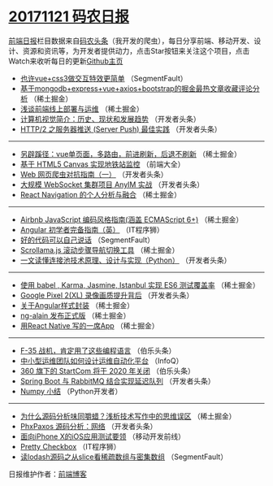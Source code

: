 # [20171121 码农日报](http://hao.caibaojian.com/date/2017/11/21)

[前端日报](http://caibaojian.com/c/news)栏目数据来自[码农头条](http://hao.caibaojian.com/)（我开发的爬虫），每日分享前端、移动开发、设计、资源和资讯等，为开发者提供动力，点击Star按钮来关注这个项目，点击Watch来收听每日的更新[Github主页](https://github.com/kujian/frontendDaily)
* [也许vue+css3做交互特效更简单](http://hao.caibaojian.com/56964.html) （SegmentFault）
* [基于mongodb+express+vue+axios+bootstrap的掘金最热文章收藏评论分析](http://hao.caibaojian.com/56978.html) （稀土掘金）
* [浅谈前端线上部署与运维](http://hao.caibaojian.com/56980.html) （稀土掘金）
* [计算机视觉简介：历史、现状和发展趋势](http://hao.caibaojian.com/57012.html) （开发者头条）
* [HTTP/2 之服务器推送 (Server Push) 最佳实践](http://hao.caibaojian.com/57005.html) （开发者头条）

***
* [另辟蹊径：vue单页面，多路由，前进刷新，后退不刷新](http://hao.caibaojian.com/56971.html) （稀土掘金）
* [基于 HTML5 Canvas 实现地铁站监控](http://hao.caibaojian.com/57029.html) （前端大全）
* [Web 网页爬虫对抗指南（一）](http://hao.caibaojian.com/57007.html) （开发者头条）
* [大规模 WebSocket 集群项目 AnyIM 实战](http://hao.caibaojian.com/57011.html) （开发者头条）
* [React Navigation 的个人分析与融合](http://hao.caibaojian.com/56985.html) （稀土掘金）

***
* [Airbnb JavaScript 编码风格指南(涵盖 ECMAScript 6+)](http://hao.caibaojian.com/56974.html) （稀土掘金）
* [Angular 初学者完备指南（英）](http://hao.caibaojian.com/57038.html) （IT程序狮）
* [好的代码可以自己说话](http://hao.caibaojian.com/56962.html) （SegmentFault）
* [Scrollama.js 滚动步骤导航切换工具](http://hao.caibaojian.com/56976.html) （稀土掘金）
* [一文读懂连接池技术原理、设计与实现（Python）](http://hao.caibaojian.com/57006.html) （开发者头条）

***
* [使用 babel , Karma, Jasmine, Istanbul 实现 ES6 测试覆盖率](http://hao.caibaojian.com/56969.html) （稀土掘金）
* [Google Pixel 2(XL) 录像画质提升背后](http://hao.caibaojian.com/57010.html) （开发者头条）
* [关于Angular样式封装](http://hao.caibaojian.com/56972.html) （稀土掘金）
* [ng-alain 发布正式版](http://hao.caibaojian.com/56984.html) （稀土掘金）
* [用React Native 写的一席App](http://hao.caibaojian.com/56973.html) （稀土掘金）

***
* [F-35 战机，肯定用了这些编程语言](http://hao.caibaojian.com/57036.html) （伯乐头条）
* [中小型运维团队如何设计运维自动化平台](http://hao.caibaojian.com/57026.html) （InfoQ）
* [360 旗下的 StartCom 将于 2020 年关闭](http://hao.caibaojian.com/57037.html) （伯乐头条）
* [Spring Boot 与 RabbitMQ 结合实现延迟队列](http://hao.caibaojian.com/57003.html) （开发者头条）
* [Numpy 小结](http://hao.caibaojian.com/57027.html) （Python开发者）

***
* [为什么源码分析味同嚼蜡？浅析技术写作中的思维误区](http://hao.caibaojian.com/56975.html) （稀土掘金）
* [PhxPaxos 源码分析：网络](http://hao.caibaojian.com/57004.html) （开发者头条）
* [面向iPhone X的iOS应用测试要领](http://hao.caibaojian.com/57028.html) （移动开发前线）
* [Pretty Checkbox](http://hao.caibaojian.com/57039.html) （IT程序狮）
* [读lodash源码之从slice看稀疏数组与密集数组](http://hao.caibaojian.com/56963.html) （SegmentFault）

日报维护作者：[前端博客](http://caibaojian.com/) 